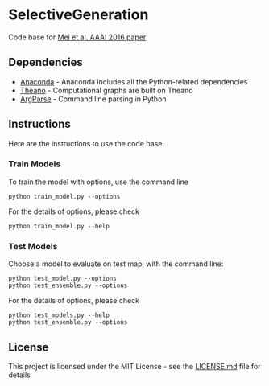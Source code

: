 # SelectiveGeneration
Code base for [Mei et al. AAAI 2016 paper](https://arxiv.org/abs/1506.04089)

## Dependencies
* [Anaconda](https://www.continuum.io/) - Anaconda includes all the Python-related dependencies
* [Theano](http://deeplearning.net/software/theano/) - Computational graphs are built on Theano
* [ArgParse](https://docs.python.org/2/howto/argparse.html) - Command line parsing in Python

## Instructions
Here are the instructions to use the code base.

### Train Models
To train the model with options, use the command line 
```
python train_model.py --options
```
For the details of options, please check
```
python train_model.py --help
```

### Test Models
Choose a model to evaluate on test map, with the command line:
```
python test_model.py --options
python test_ensemble.py --options
```
For the details of options, please check
```
python test_models.py --help
python test_ensemble.py --options
```

## License

This project is licensed under the MIT License - see the [LICENSE.md](LICENSE.md) file for details

